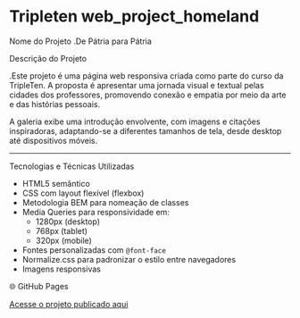 # Tripleten web_project_homeland

Nome do Projeto
.De Pátria para Pátria

Descrição do Projeto

.Este projeto é uma página web responsiva criada como parte do curso da TripleTen. A proposta é apresentar uma jornada visual e textual pelas cidades dos professores, promovendo conexão e empatia por meio da arte e das histórias pessoais.

A galeria exibe uma introdução envolvente, com imagens e citações inspiradoras, adaptando-se a diferentes tamanhos de tela, desde desktop até dispositivos móveis.

---

Tecnologias e Técnicas Utilizadas

- HTML5 semântico
- CSS com layout flexível (flexbox)
- Metodologia BEM para nomeação de classes
- Media Queries para responsividade em:
  - 1280px (desktop)
  - 768px (tablet)
  - 320px (mobile)
- Fontes personalizadas com `@font-face`
- Normalize.css para padronizar o estilo entre navegadores
- Imagens responsivas

🌐 GitHub Pages

[Acesse o projeto publicado aqui](https://SEU_USUARIO.github.io/nome-do-projeto)
